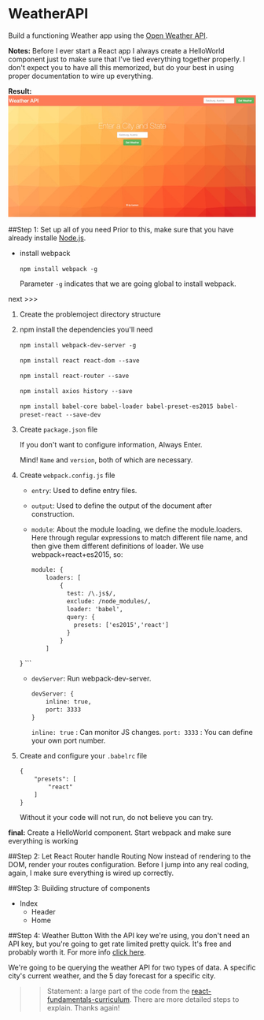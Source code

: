 # WeatherAPI
Build a functioning Weather app using the [Open Weather API](http://openweathermap.org/api).

**Notes:** Before I ever start a React app I always create a HelloWorld component just to make sure that I've tied everything together properly. I don't expect you to have all this memorized, but do your best in using proper documentation to wire up everything.

**Result:**
 ![image](https://github.com/Lemon23/WeatherAPI/raw/master/images/pic1.jpeg)

##Step 1: Set up all of you need
Prior to this, make sure that you have already installe [Node.js](https://nodejs.org/en/).

* install webpack

	`npm install webpack -g`
	
	Parameter `-g` indicates that we are going global to install webpack.
	
next >>>

1. Create the problemoject directory structure

2. npm install the dependencies you'll need

	`npm install webpack-dev-server -g`
	
	`npm install react react-dom --save`
	
	`npm install react-router --save`
	
	`npm install axios history --save`
	
	`npm install babel-core babel-loader babel-preset-es2015 babel-preset-react --save-dev`

3. Create `package.json` file

	If you don't want to configure information, Always Enter. 
	
	Mind! `Name` and `version`, both of which are necessary.

4. Create `webpack.config.js` file

	*	`entry`: Used to define entry files.
	* 	`output`: Used to define the output of the document after construction.
	*  `module`: About the module loading, we define the module.loaders. Here through regular expressions to match different file name, and then give them different definitions of loader. We use webpack+react+es2015, so:
	
		```
		module: {
		    loaders: [
			    {
			      test: /\.js$/,
			      exclude: /node_modules/,
			      loader: 'babel',
			      query: {
			        presets: ['es2015','react']
			      }
			    }
		    ]
	  }
		```
	*  `devServer`: Run webpack-dev-server.

		```
		devServer: {
	    	inline: true, 
	    	port: 3333
	  	}
		```
		`inline: true` : Can monitor JS changes.
		`port: 3333` : You can define your own port number.

5. Create and configure your `.babelrc` file

	```
	{
  		"presets": [
    		"react"
  		]
	}
	```
	Without it your code will not run, do not believe you can try.
	
**final:** Create a HelloWorld component. Start webpack and make sure everything is working

##Step 2: Let React Router handle Routing
Now instead of rendering to the DOM, render your routes configuration. Before I jump into any real coding, again, I make sure everything is wired up correctly.

##Step 3: Building structure of components
- Index
	- Header
	- Home

##Step 4: Weather Button
With the API key we're using, you don't need an API key, but you're going to get rate limited pretty quick. It's free and probably worth it. For more info [click here](http://openweathermap.org/appid). 

We're going to be querying the weather API for two types of data. A specific city's current weather, and the 5 day forecast for a specific city.

>>Statement: a large part of the code from the [react-fundamentals-curriculum](https://github.com/ReactjsProgram/react-fundamentals-curriculum/tree/master). There are more detailed steps to explain. Thanks again!
 
